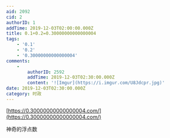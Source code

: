 ```yaml
---
aid: 2092
cid: 2
authorID: 1
addTime: 2019-12-03T02:00:00.000Z
title: 0.1+0.2=0.30000000000000004
tags:
    - '0.1'
    - '0.2'
    - '0.30000000000000004'
comments:
    -
        authorID: 2592
        addTime: 2019-12-03T02:30:00.000Z
        content: '![Imgur](https://i.imgur.com/U8Jdcpr.jpg)'
date: 2019-12-03T02:30:00.000Z
category: 时政
---
```


[https://0.30000000000000004.com/](https://0.30000000000000004.com/)

神奇的浮点数
